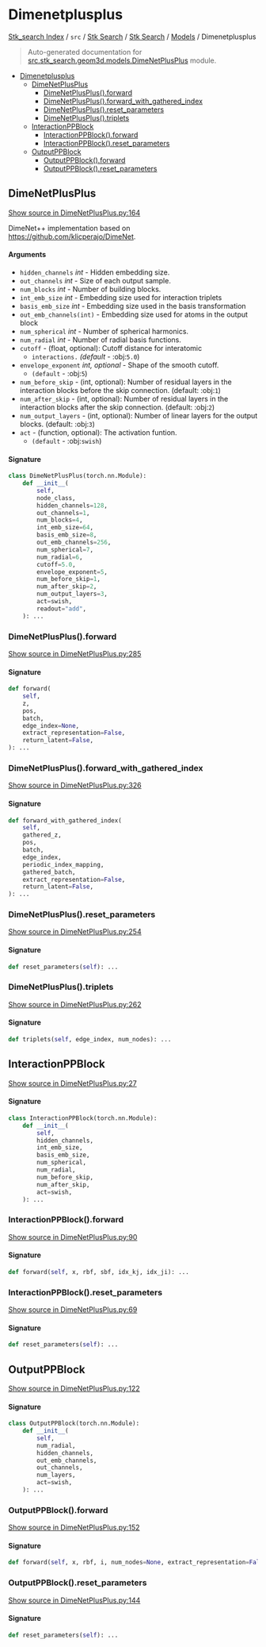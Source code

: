 # Dimenetplusplus

[Stk_search Index](../../../../README.md#stk_search-index) / `src` / [Stk Search](../../index.md#stk-search) / [Stk Search](../../index.md#stk-search) / [Models](./index.md#models) / Dimenetplusplus

> Auto-generated documentation for [src.stk_search.geom3d.models.DimeNetPlusPlus](https://github.com/mohammedazzouzi15/STK_search/blob/main/src/stk_search/geom3d/models/DimeNetPlusPlus.py) module.

- [Dimenetplusplus](#dimenetplusplus)
  - [DimeNetPlusPlus](#dimenetplusplus)
    - [DimeNetPlusPlus().forward](#dimenetplusplus()forward)
    - [DimeNetPlusPlus().forward_with_gathered_index](#dimenetplusplus()forward_with_gathered_index)
    - [DimeNetPlusPlus().reset_parameters](#dimenetplusplus()reset_parameters)
    - [DimeNetPlusPlus().triplets](#dimenetplusplus()triplets)
  - [InteractionPPBlock](#interactionppblock)
    - [InteractionPPBlock().forward](#interactionppblock()forward)
    - [InteractionPPBlock().reset_parameters](#interactionppblock()reset_parameters)
  - [OutputPPBlock](#outputppblock)
    - [OutputPPBlock().forward](#outputppblock()forward)
    - [OutputPPBlock().reset_parameters](#outputppblock()reset_parameters)

## DimeNetPlusPlus

[Show source in DimeNetPlusPlus.py:164](https://github.com/mohammedazzouzi15/STK_search/blob/main/src/stk_search/geom3d/models/DimeNetPlusPlus.py#L164)

DimeNet++ implementation based on https://github.com/klicperajo/DimeNet.

#### Arguments

- `hidden_channels` *int* - Hidden embedding size.
- `out_channels` *int* - Size of each output sample.
- `num_blocks` *int* - Number of building blocks.
- `int_emb_size` *int* - Embedding size used for interaction triplets
- `basis_emb_size` *int* - Embedding size used in the basis transformation
- `out_emb_channels(int)` - Embedding size used for atoms in the output block
- `num_spherical` *int* - Number of spherical harmonics.
- `num_radial` *int* - Number of radial basis functions.
- `cutoff` - (float, optional): Cutoff distance for interatomic
    - `interactions.` *(default* - :obj:`5.0`)
- `envelope_exponent` *int, optional* - Shape of the smooth cutoff.
    - `(default` - :obj:`5`)
- `num_before_skip` - (int, optional): Number of residual layers in the
    interaction blocks before the skip connection. (default: :obj:`1`)
- `num_after_skip` - (int, optional): Number of residual layers in the
    interaction blocks after the skip connection. (default: :obj:`2`)
- `num_output_layers` - (int, optional): Number of linear layers for the
    output blocks. (default: :obj:`3`)
- `act` - (function, optional): The activation funtion.
    - `(default` - :obj:`swish`)

#### Signature

```python
class DimeNetPlusPlus(torch.nn.Module):
    def __init__(
        self,
        node_class,
        hidden_channels=128,
        out_channels=1,
        num_blocks=4,
        int_emb_size=64,
        basis_emb_size=8,
        out_emb_channels=256,
        num_spherical=7,
        num_radial=6,
        cutoff=5.0,
        envelope_exponent=5,
        num_before_skip=1,
        num_after_skip=2,
        num_output_layers=3,
        act=swish,
        readout="add",
    ): ...
```

### DimeNetPlusPlus().forward

[Show source in DimeNetPlusPlus.py:285](https://github.com/mohammedazzouzi15/STK_search/blob/main/src/stk_search/geom3d/models/DimeNetPlusPlus.py#L285)

#### Signature

```python
def forward(
    self,
    z,
    pos,
    batch,
    edge_index=None,
    extract_representation=False,
    return_latent=False,
): ...
```

### DimeNetPlusPlus().forward_with_gathered_index

[Show source in DimeNetPlusPlus.py:326](https://github.com/mohammedazzouzi15/STK_search/blob/main/src/stk_search/geom3d/models/DimeNetPlusPlus.py#L326)

#### Signature

```python
def forward_with_gathered_index(
    self,
    gathered_z,
    pos,
    batch,
    edge_index,
    periodic_index_mapping,
    gathered_batch,
    extract_representation=False,
    return_latent=False,
): ...
```

### DimeNetPlusPlus().reset_parameters

[Show source in DimeNetPlusPlus.py:254](https://github.com/mohammedazzouzi15/STK_search/blob/main/src/stk_search/geom3d/models/DimeNetPlusPlus.py#L254)

#### Signature

```python
def reset_parameters(self): ...
```

### DimeNetPlusPlus().triplets

[Show source in DimeNetPlusPlus.py:262](https://github.com/mohammedazzouzi15/STK_search/blob/main/src/stk_search/geom3d/models/DimeNetPlusPlus.py#L262)

#### Signature

```python
def triplets(self, edge_index, num_nodes): ...
```



## InteractionPPBlock

[Show source in DimeNetPlusPlus.py:27](https://github.com/mohammedazzouzi15/STK_search/blob/main/src/stk_search/geom3d/models/DimeNetPlusPlus.py#L27)

#### Signature

```python
class InteractionPPBlock(torch.nn.Module):
    def __init__(
        self,
        hidden_channels,
        int_emb_size,
        basis_emb_size,
        num_spherical,
        num_radial,
        num_before_skip,
        num_after_skip,
        act=swish,
    ): ...
```

### InteractionPPBlock().forward

[Show source in DimeNetPlusPlus.py:90](https://github.com/mohammedazzouzi15/STK_search/blob/main/src/stk_search/geom3d/models/DimeNetPlusPlus.py#L90)

#### Signature

```python
def forward(self, x, rbf, sbf, idx_kj, idx_ji): ...
```

### InteractionPPBlock().reset_parameters

[Show source in DimeNetPlusPlus.py:69](https://github.com/mohammedazzouzi15/STK_search/blob/main/src/stk_search/geom3d/models/DimeNetPlusPlus.py#L69)

#### Signature

```python
def reset_parameters(self): ...
```



## OutputPPBlock

[Show source in DimeNetPlusPlus.py:122](https://github.com/mohammedazzouzi15/STK_search/blob/main/src/stk_search/geom3d/models/DimeNetPlusPlus.py#L122)

#### Signature

```python
class OutputPPBlock(torch.nn.Module):
    def __init__(
        self,
        num_radial,
        hidden_channels,
        out_emb_channels,
        out_channels,
        num_layers,
        act=swish,
    ): ...
```

### OutputPPBlock().forward

[Show source in DimeNetPlusPlus.py:152](https://github.com/mohammedazzouzi15/STK_search/blob/main/src/stk_search/geom3d/models/DimeNetPlusPlus.py#L152)

#### Signature

```python
def forward(self, x, rbf, i, num_nodes=None, extract_representation=False): ...
```

### OutputPPBlock().reset_parameters

[Show source in DimeNetPlusPlus.py:144](https://github.com/mohammedazzouzi15/STK_search/blob/main/src/stk_search/geom3d/models/DimeNetPlusPlus.py#L144)

#### Signature

```python
def reset_parameters(self): ...
```
